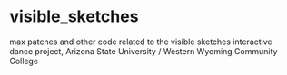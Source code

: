 # visible_sketches
max patches and other code related to the visible sketches interactive dance project, Arizona State University / Western Wyoming Community College 
